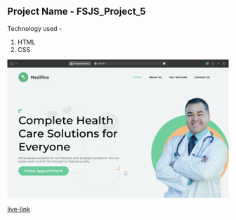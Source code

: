 ## Project Name - FSJS_Project_5

Technology used -
1. HTML
2. CSS

![Screenshot](./Screenshot%202022-12-18%20at%2010.38.43%20PM.png)

[live-link](https://lucky-cat-d24bf1.netlify.app/)
